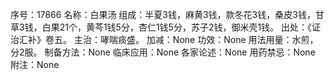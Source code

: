 序号：17866
名称：白果汤
组成：半夏3钱，麻黄3钱，款冬花3钱，桑皮3钱，甘草3钱，白果21个，黄芩1钱5分，杏仁1钱5分，苏子2钱，御米壳1钱。
出处：《证治汇补》卷五。
主治：哮喘痰盛。
加减：None
功效：None
用法用量：水煎，分2服。
制备方法：None
临床应用：None
各家论述：None
用药禁忌：None
附注：None
